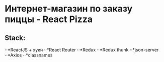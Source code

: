 # Интернет-магазин по заказу пиццы - React Pizza

## Stack:
⋅⋅*ReactJS + хуки
⋅⋅*React Router
⋅⋅*Redux
⋅⋅*Redux thunk
⋅⋅*json-server
⋅⋅*Axios
⋅⋅*classnames

